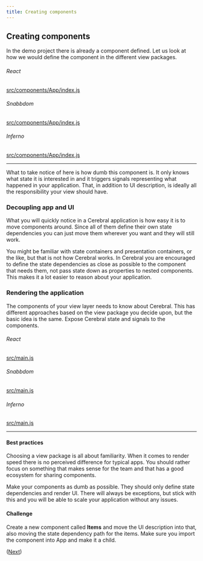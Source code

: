 ```yaml
---
title: Creating components
---
```


## Creating components

In the demo project there is already a component defined. Let us look at how we would define the component in the different view packages.

###### React

[src/components/App/index.js](https://github.com/cerebral/cerebral-website-tutorial-basic/blob/react/src/components/App/index.js)

###### Snabbdom

[src/components/App/index.js](https://github.com/cerebral/cerebral-website-tutorial-basic/blob/snabbdom/src/components/App/index.js)

###### Inferno

[src/components/App/index.js](https://github.com/cerebral/cerebral-website-tutorial-basic/blob/inferno/src/components/App/index.js)

------

What to take notice of here is how dumb this component is. It only knows what state it is interested in and it triggers signals representing what happened in your application. That, in addition to UI description, is ideally all the responsibility your view should have.

### Decoupling app and UI
What you will quickly notice in a Cerebral application is how easy it is to move components around. Since all of them define their own state dependencies you can just move them wherever you want and they will still work.

You might be familiar with state containers and presentation containers, or the like, but that is not how Cerebral works. In Cerebral you are encouraged to define the state dependencies as close as possible to the component that needs them, not pass state down as properties to nested components. This makes it a lot easier to reason about your application.

### Rendering the application
The components of your view layer needs to know about Cerebral. This has different approaches based on the view package you decide upon, but the basic idea is the same. Expose Cerebral state and signals to the components.

###### React

[src/main.js](https://github.com/cerebral/cerebral-website-tutorial-basic/blob/react/src/main.js)

###### Snabbdom

[src/main.js](https://github.com/cerebral/cerebral-website-tutorial-basic/blob/snabbdom/src/main.js)

###### Inferno

[src/main.js](https://github.com/cerebral/cerebral-website-tutorial-basic/blob/inferno/src/main.js)

------

#### Best practices
Choosing a view package is all about familiarity. When it comes to render speed there is no perceived difference for typical apps. You should rather focus on something that makes sense for the team and that has a good ecosystem for sharing components.

Make your components as dumb as possible. They should only define state dependencies and render UI. There will always be exceptions, but stick with this and you will be able to scale your application without any issues.

#### Challenge
Create a new component called **Items** and move the UI description into that, also moving the state dependency path for the items. Make sure you import the component into App and make it a child.

([Next](../tutorial_next_step/01_next_step.en.md))

